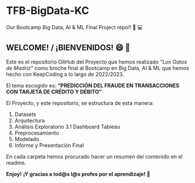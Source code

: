 # TFB-BigData-KC
Our Bootcamp Big Data, AI &amp; ML Final Project repo!! 🚀 💻



## WELCOME! / ¡BIENVENIDOS! 😄 🎊

Este es el repositorio GitHub del Proyecto que hemos realizado *"Los Gatos de Madriz"* como broche final al Bootcamp en Big Data, AI & ML que hemos hecho con KeepCoding a lo largo de 2022/2023.

El tema escogido es: **“PREDICCIÓN DEL FRAUDE EN TRANSACCIONES CON TARJETA DE CRÉDITO Y DÉBITO”**

El Proyecto, y este repositorio, se estructura de esta manera:

1. Datasets
2. Arquitectura
3. Análisis Exploratorio
   3.1 Dashboard Tableau
4. Preprocesamiento
5. Modelado
6. Informe y Presentación Final

En cada carpeta hemos procurado hacer un resumen del contenido en el readme.

**Enjoy!**
**¡Y gracias a tod@s l@s profes por el aprendizaje!** 📖
